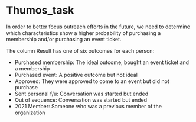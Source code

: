 # Thumos_task

In order to better focus outreach efforts in the future, we need to determine which characteristics show a higher probability of purchasing a membership and/or purchasing an event ticket.

The column Result has one of six outcomes for each person:
+ Purchased membership: The ideal outcome, bought an event ticket and a membership
+ Purchased event: A positive outcome but not ideal
+ Approved: They were approved to come to an event but did not purchase
+ Sent personal f/u: Conversation was started but ended
+ Out of sequence: Conversation was started but ended
+ 2021 Member: Someone who was a previous member of the organization
